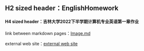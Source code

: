 ## H2 sized header：EnglishHomework
#### H4 sized header：吉林大学2022下半学期计算机专业英语第一章作业

link between markdown pages：[Image.md](https://github.com/WEN3141/EnglishHomework/blob/main/Image.md)

external web site：[external web site](https://when.zone/)
